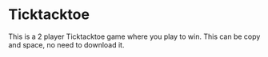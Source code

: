 # Ticktacktoe
This is a 2 player Ticktacktoe game where you play to win.
This can be copy and space, no need to download it.

